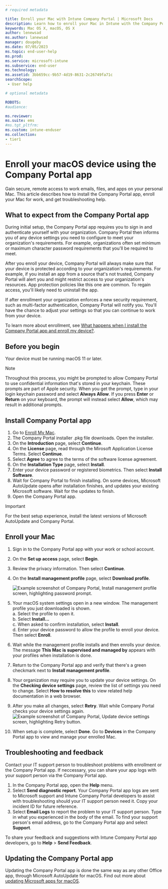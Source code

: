 ```yaml
---
# required metadata

title: Enroll your Mac with Intune Company Portal | Microsoft Docs
description: Learn how to enroll your Mac in Intune with the Company Portal app.
keywords: Mac OS X, macOS, OS X
author: lenewsad
ms.author: lanewsad
manager: dougeby
ms.date: 07/05/2023
ms.topic: end-user-help
ms.prod:
ms.service: microsoft-intune
ms.subservice: end-user
ms.technology:
ms.assetid: 3bb659cc-9b57-4d19-8631-2c26749fa71c
searchScope:
 - User help

# optional metadata

ROBOTS:  
#audience:

ms.reviewer: 
ms.suite: ems
#ms.tgt_pltfrm:
ms.custom: intune-enduser
ms.collection:
- tier1
---
```


# Enroll your macOS device using the Company Portal app  

Gain secure, remote access to work emails, files, and apps on your personal Mac. This article describes how to install the Company Portal app, enroll your Mac for work, and get troubleshooting help.      

## What to expect from the Company Portal app

During initial setup, the Company Portal app requires you to sign in and authenticate yourself with your organization. Company Portal then informs you of any device settings you need to configure to meet your organization's requirements. For example, organizations often set minimum or maximum character password requirements that you'll be required to meet.    

After you enroll your device, Company Portal will always make sure that your device is protected according to your organization's requirements. For example, if you install an app from a source that's not trusted, Company Portal will alert you and might restrict access to your organization's resources. App protection policies like this one are common. To regain access, you'll likely need to uninstall the app. 

If after enrollment your organization enforces a new security requirement, such as multi-factor authentication, Company Portal will notify you. You'll have the chance to adjust your settings so that you can continue to work from your device.  

To learn more about enrollment, see [What happens when I install the Company Portal app and enroll my device?](what-happens-if-you-install-the-Company-Portal-app-and-enroll-your-device-in-intune-macos.md).  

## Before you begin  
Your device must be running macOS 11 or later.   

> [!NOTE]
> Throughout this process, you might be prompted to allow Company Portal to use confidential information that's stored in your keychain. These prompts are part of Apple security. When you get the prompt, type in your login keychain password and select **Always Allow**. If you press **Enter** or **Return** on your keyboard, the prompt will instead select **Allow**, which may result in additional prompts.  

## Install Company Portal app  
1. Go to [Enroll My Mac](https://go.microsoft.com/fwlink/?linkid=853070).  
2. The Company Portal installer .pkg file downloads. Open the installer.
3. On the **Introduction** page, select **Continue**.
4. On the **License** page, read through the Mirosoft Application License Terms. Select **Continue**.
5. Select **Agree** to agree to the terms of the software license agreement.
6. On the **Installation Type** page, select **Install**. 
7. Enter your device password or registered biometrics. Then select **Install Software**. 
9. Wait for Company Portal to finish installing. On some devices, Microsoft AutoUpdate opens after installation finishes, and updates your existing Microsoft software. Wait for the updates to finish.
11. Open the Company Portal app.  
  > [!IMPORTANT]
  > For the best setup experience, install the latest versions of Microsoft AutoUpdate and Company Portal.

## Enroll your Mac  
1. Sign in to the Company Portal app with your work or school account.  
2. On the **Set up access** page, select **Begin**.
3. Review the privacy information. Then select **Continue**.  
4. On the **Install management profile** page, select **Download profile**.  

    ![Example screenshot of Company Portal, Install management profile screen, highlighting password prompt.](./media/install-management-profile-macos-2006.png)  
5. Your macOS system settings open in a new window. The management profile you just downloaded is shown.  
    a. Select the profile to open it.  
    b. Select **Install...**  
    c. When asked to confirm installation, select **Install**.   
    d. Enter your device password to allow the profile to enroll your device. Then select **Enroll**.  
6. Wait while the management profile installs and then enrolls your device. The message **This Mac is supervised and managed by** appears with your profiles when installation is done.   
7. Return to the Company Portal app and verify that there's a green checkmark next to **Install management profile**.  
8. Your organization may require you to update your device settings. On the **Checking device settings** page, review the list of settings you need to change. Select **How to resolve this** to view related help documentation in a web browser.   
9. After you make all changes, select **Retry**. Wait while Company Portal checks your device settings again.     
    ![Example screenshot of Company Portal, Update device settings screen, highlighting Retry button.](./media/update-settings-mac-2006.png)  
10. When setup is complete, select **Done**. Go to **Devices** in the Company Portal app to view and manage your enrolled Mac.    

## Troubleshooting and feedback   

Contact your IT support person to troubleshoot problems with enrollment or the Company Portal app. If neccessary, you can share your app logs with your support person via the Company Portal app.   
1. In the Company Portal app, open the **Help** menu.
2. Select **Send diagnostic report**. Your Company Portal app logs are sent to Microsoft support and Intune Company Portal developers to assist with troubleshooting should your IT support person need it. Copy your incident ID for future reference.    
3. Select **Email Logs** to report the problem to your IT support person. Type in what you experienced in the body of the email. To find your support person's email address, go to the Company Portal app and select **Support**.
 
To share your feedback and suggestions with Intune Company Portal app developers, go to **Help** > **Send Feedback**.  

## Updating the Company Portal app

Updating the Company Portal app is done the same way as any other Office app, through Microsoft AutoUpdate for macOS. Find out more about [updating Microsoft apps for macOS](https://support.office.com/article/Check-for-Office-for-Mac-updates-automatically-bfd1e497-c24d-4754-92ab-910a4074d7c1).  


